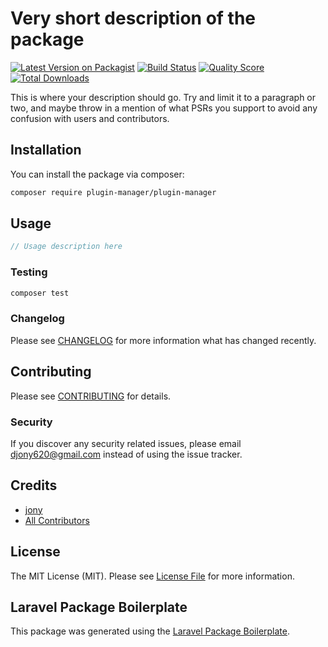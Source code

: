 # Very short description of the package

[![Latest Version on Packagist](https://img.shields.io/packagist/v/plugin-manager/plugin-manager.svg?style=flat-square)](https://packagist.org/packages/plugin-manager/plugin-manager)
[![Build Status](https://img.shields.io/travis/plugin-manager/plugin-manager/master.svg?style=flat-square)](https://travis-ci.org/plugin-manager/plugin-manager)
[![Quality Score](https://img.shields.io/scrutinizer/g/plugin-manager/plugin-manager.svg?style=flat-square)](https://scrutinizer-ci.com/g/plugin-manager/plugin-manager)
[![Total Downloads](https://img.shields.io/packagist/dt/plugin-manager/plugin-manager.svg?style=flat-square)](https://packagist.org/packages/plugin-manager/plugin-manager)

This is where your description should go. Try and limit it to a paragraph or two, and maybe throw in a mention of what PSRs you support to avoid any confusion with users and contributors.

## Installation

You can install the package via composer:

```bash
composer require plugin-manager/plugin-manager
```

## Usage

``` php
// Usage description here
```

### Testing

``` bash
composer test
```

### Changelog

Please see [CHANGELOG](CHANGELOG.md) for more information what has changed recently.

## Contributing

Please see [CONTRIBUTING](CONTRIBUTING.md) for details.

### Security

If you discover any security related issues, please email djony620@gmail.com instead of using the issue tracker.

## Credits

- [jony](https://github.com/plugin-manager)
- [All Contributors](../../contributors)

## License

The MIT License (MIT). Please see [License File](LICENSE.md) for more information.

## Laravel Package Boilerplate

This package was generated using the [Laravel Package Boilerplate](https://laravelpackageboilerplate.com).